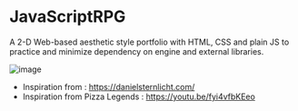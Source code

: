 # JavaScriptRPG

A 2-D Web-based aesthetic style portfolio with HTML, CSS and plain JS to practice and minimize dependency on engine and external libraries.


![image](https://user-images.githubusercontent.com/65886071/180602687-64613f93-1450-4760-97fb-6cb70b986e3d.png)

- Inspiration from : https://danielsternlicht.com/
- Inspiration from Pizza Legends : https://youtu.be/fyi4vfbKEeo


